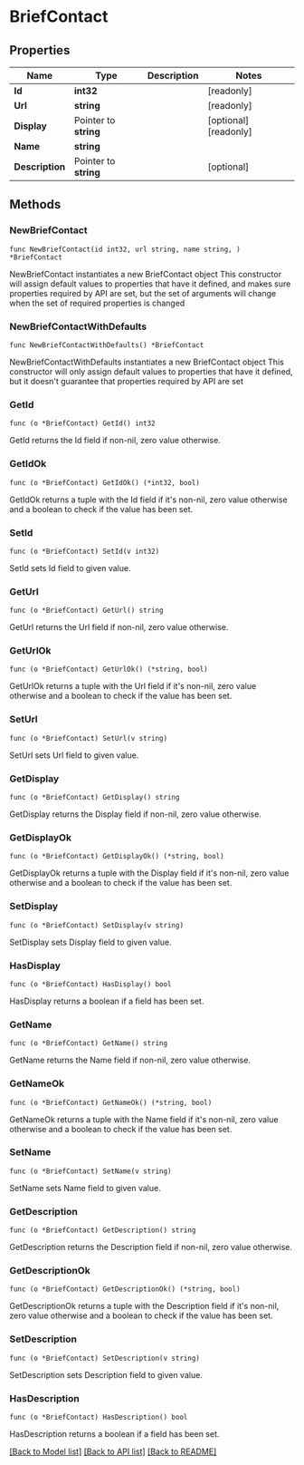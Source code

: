 # BriefContact

## Properties

Name | Type | Description | Notes
------------ | ------------- | ------------- | -------------
**Id** | **int32** |  | [readonly] 
**Url** | **string** |  | [readonly] 
**Display** | Pointer to **string** |  | [optional] [readonly] 
**Name** | **string** |  | 
**Description** | Pointer to **string** |  | [optional] 

## Methods

### NewBriefContact

`func NewBriefContact(id int32, url string, name string, ) *BriefContact`

NewBriefContact instantiates a new BriefContact object
This constructor will assign default values to properties that have it defined,
and makes sure properties required by API are set, but the set of arguments
will change when the set of required properties is changed

### NewBriefContactWithDefaults

`func NewBriefContactWithDefaults() *BriefContact`

NewBriefContactWithDefaults instantiates a new BriefContact object
This constructor will only assign default values to properties that have it defined,
but it doesn't guarantee that properties required by API are set

### GetId

`func (o *BriefContact) GetId() int32`

GetId returns the Id field if non-nil, zero value otherwise.

### GetIdOk

`func (o *BriefContact) GetIdOk() (*int32, bool)`

GetIdOk returns a tuple with the Id field if it's non-nil, zero value otherwise
and a boolean to check if the value has been set.

### SetId

`func (o *BriefContact) SetId(v int32)`

SetId sets Id field to given value.


### GetUrl

`func (o *BriefContact) GetUrl() string`

GetUrl returns the Url field if non-nil, zero value otherwise.

### GetUrlOk

`func (o *BriefContact) GetUrlOk() (*string, bool)`

GetUrlOk returns a tuple with the Url field if it's non-nil, zero value otherwise
and a boolean to check if the value has been set.

### SetUrl

`func (o *BriefContact) SetUrl(v string)`

SetUrl sets Url field to given value.


### GetDisplay

`func (o *BriefContact) GetDisplay() string`

GetDisplay returns the Display field if non-nil, zero value otherwise.

### GetDisplayOk

`func (o *BriefContact) GetDisplayOk() (*string, bool)`

GetDisplayOk returns a tuple with the Display field if it's non-nil, zero value otherwise
and a boolean to check if the value has been set.

### SetDisplay

`func (o *BriefContact) SetDisplay(v string)`

SetDisplay sets Display field to given value.

### HasDisplay

`func (o *BriefContact) HasDisplay() bool`

HasDisplay returns a boolean if a field has been set.

### GetName

`func (o *BriefContact) GetName() string`

GetName returns the Name field if non-nil, zero value otherwise.

### GetNameOk

`func (o *BriefContact) GetNameOk() (*string, bool)`

GetNameOk returns a tuple with the Name field if it's non-nil, zero value otherwise
and a boolean to check if the value has been set.

### SetName

`func (o *BriefContact) SetName(v string)`

SetName sets Name field to given value.


### GetDescription

`func (o *BriefContact) GetDescription() string`

GetDescription returns the Description field if non-nil, zero value otherwise.

### GetDescriptionOk

`func (o *BriefContact) GetDescriptionOk() (*string, bool)`

GetDescriptionOk returns a tuple with the Description field if it's non-nil, zero value otherwise
and a boolean to check if the value has been set.

### SetDescription

`func (o *BriefContact) SetDescription(v string)`

SetDescription sets Description field to given value.

### HasDescription

`func (o *BriefContact) HasDescription() bool`

HasDescription returns a boolean if a field has been set.


[[Back to Model list]](../README.md#documentation-for-models) [[Back to API list]](../README.md#documentation-for-api-endpoints) [[Back to README]](../README.md)



